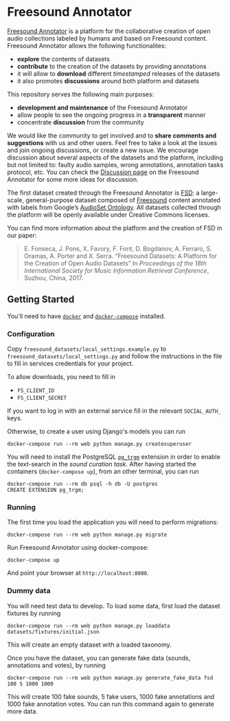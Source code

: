 # Freesound Annotator

[Freesound Annotator](https://annotator.freesound.org/) is a platform for the collaborative creation of open audio collections labeled by humans and based on Freesound content. Freesound Annotator allows the following functionalites:
- **explore** the contents of datasets
- **contribute** to the creation of the datasets by providing annotations
- it will allow to **download** different _timestamped_ releases of the datasets
- it also promotes **discussions** around both platform and datasets

This repository serves the following main purposes:
- **development and maintenance** of the Freesound Annotator
- allow people to see the ongoing progress in a **transparent** manner
- concentrate **discussion** from the community

We would like the community to get involved and to **share comments and suggestions** with us and other users. Feel free to take a look at the issues and join ongoing discussions, or create a new issue. We encourage discussion about several aspects of the datasets and the platform, including but not limited to: faulty audio samples, wrong annotations, annotation tasks protocol, etc. You can check the [Discussion page](https://annotator.freesound.org/fsd/discussion/) on the Freesound Annotator for some more ideas for discussion.

The first dataset created through the Freesound Annotator is [FSD](https://annotator.freesound.org/fsd/): a large-scale, general-purpose dataset composed of [Freesound](https://freesound.org/) content annotated with labels from Google’s [AudioSet Ontology](https://research.google.com/audioset/ontology/index.html). All datasets collected through the platform will be openly available under Creative Commons licenses.

You can find more information about the platform and the creation of FSD in our paper:

>  E. Fonseca, J. Pons, X. Favory, F. Font, D. Bogdanov, A. Ferraro, S. Oramas, A. Porter and X. Serra. “Freesound Datasets: A Platform for the Creation of Open Audio Datasets” In *Proceedings of the 18th International Society for Music Information Retrieval Conference*, Suzhou, China, 2017.
 


## Getting Started

You'll need to have [`docker`](https://docs.docker.com/install/) and [`docker-compose`](https://docs.docker.com/compose/install/) installed.

### Configuration

Copy `freesound_datasets/local_settings.example.py` to `freesound_datasets/local_settings.py`
and follow the instructions in the file to fill in services credentials for your project.

To allow downloads, you need to fill in

 * `FS_CLIENT_ID`
 * `FS_CLIENT_SECRET`

If you want to log in with an external service fill in the relevant `SOCIAL_AUTH_` keys.

Otherwise, to create a user using Django's models you can run

    docker-compose run --rm web python manage.py createsuperuser

You will need to install the PostgreSQL [`pg_trgm`](https://www.postgresql.org/docs/9.6/pgtrgm.html) extension in order to enable the text-search in the *sound curation task*. After having started the containers (`docker-compose up`), from an other terminal, you can run

    docker-compose run --rm db psql -h db -U postgres
    CREATE EXTENSION pg_trgm;


### Running

The first time you load the application you will need to perform migrations:

    docker-compose run --rm web python manage.py migrate

Run Freesound Annotator using docker-compose:

    docker-compose up

And point your browser at `http://localhost:8000`.


### Dummy data

You will need test data to develop.
To load some data, first load the dataset fixtures by running

    docker-compose run --rm web python manage.py loaddata datasets/fixtures/initial.json

This will create an empty dataset with a loaded taxonomy.

Once you have the dataset, you can generate fake data (sounds, annotations and votes),
by running

    docker-compose run --rm web python manage.py generate_fake_data fsd 100 5 1000 1000

This will create 100 fake sounds, 5 fake users, 1000 fake annotations and 1000 fake annotation votes.
You can run this command again to generate more data.


